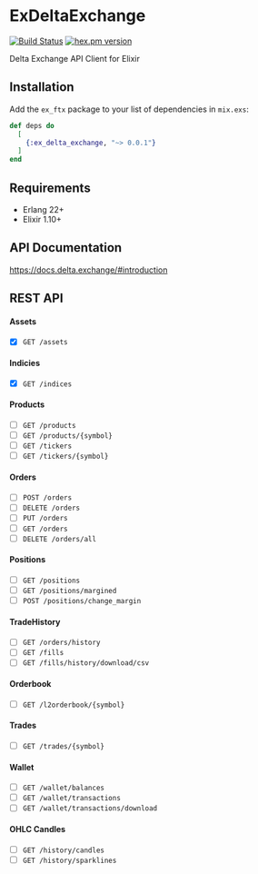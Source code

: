 # ExDeltaExchange
[![Build Status](https://github.com/fremantle-industries/ex_delta_exchange/workflows/test/badge.svg?branch=main)](https://github.com/fremantle-industries/ex_delta_exchange/actions?query=workflow%3Atest)
[![hex.pm version](https://img.shields.io/hexpm/v/ex_delta_exchange.svg?style=flat)](https://hex.pm/packages/ex_delta_exchange)


Delta Exchange API Client for Elixir

## Installation

Add the `ex_ftx` package to your list of dependencies in `mix.exs`:

```elixir
def deps do
  [
    {:ex_delta_exchange, "~> 0.0.1"}
  ]
end
```

## Requirements

- Erlang 22+
- Elixir 1.10+

## API Documentation

https://docs.delta.exchange/#introduction

## REST API

#### Assets

- [x] `GET /assets`

#### Indicies

- [x] `GET /indices`

#### Products

- [ ] `GET /products`
- [ ] `GET /products/{symbol}`
- [ ] `GET /tickers`
- [ ] `GET /tickers/{symbol}`

#### Orders

- [ ] `POST /orders`
- [ ] `DELETE /orders`
- [ ] `PUT /orders`
- [ ] `GET /orders`
- [ ] `DELETE /orders/all`

#### Positions

- [ ] `GET /positions`
- [ ] `GET /positions/margined`
- [ ] `POST /positions/change_margin`

#### TradeHistory

- [ ] `GET /orders/history`
- [ ] `GET /fills`
- [ ] `GET /fills/history/download/csv`

#### Orderbook

- [ ] `GET /l2orderbook/{symbol}`

#### Trades

- [ ] `GET /trades/{symbol}`

#### Wallet

- [ ] `GET /wallet/balances`
- [ ] `GET /wallet/transactions`
- [ ] `GET /wallet/transactions/download`

#### OHLC Candles

- [ ] `GET /history/candles`
- [ ] `GET /history/sparklines`
